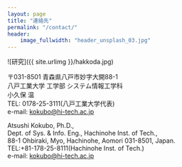 ```yaml
---
layout: page
title: "連絡先"
permalink: "/contact/"
header:
    image_fullwidth: "header_unsplash_03.jpg"
---
```

![研究]({{ site.urlimg }}/hakkoda.jpg)

〒031-8501 青森県八戸市妙字大開88-1  
八戸工業大学 工学部 システム情報工学科  
小久保 温  
TEL: 0178-25-3111(八戸工業大学代表)  
e-mail: kokubo@hi-tech.ac.jp

Atsushi Kokubo, Ph.D.,  
Dept. of Sys. & Info. Eng., Hachinohe Inst. of Tech.,  
88-1 Ohbiraki, Myo, Hachinohe, Aomori 031-8501, Japan.  
TEL:+81-178-25-8111(Hachinohe Inst. of Tech.)  
e-mail: kokubo@hi-tech.ac.jp

